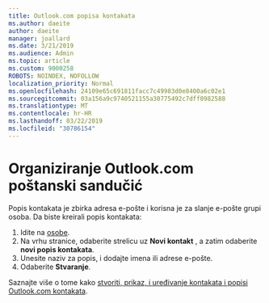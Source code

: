 ```yaml
---
title: Outlook.com popisa kontakata
ms.author: daeite
author: daeite
manager: joallard
ms.date: 3/21/2019
ms.audience: Admin
ms.topic: article
ms.custom: 9000258
ROBOTS: NOINDEX, NOFOLLOW
localization_priority: Normal
ms.openlocfilehash: 24109e65c691811facc7c49983d0e8400a6c02e1
ms.sourcegitcommit: 03a156a9c9740521155a30775492c7dff0982588
ms.translationtype: MT
ms.contentlocale: hr-HR
ms.lasthandoff: 03/22/2019
ms.locfileid: "30786154"
---
```

# <a name="organizing-your-outlookcom-mailbox"></a>Organiziranje Outlook.com poštanski sandučić

Popis kontakata je zbirka adresa e-pošte i korisna je za slanje e-pošte grupi osoba. Da biste kreirali popis kontakata:

1. Idite na [osobe](https://outlook.live.com/people/).
1. Na vrhu stranice, odaberite strelicu uz **Novi kontakt** , a zatim odaberite **novi popis kontakata**.
1. Unesite naziv za popis, i dodajte imena ili adrese e-pošte.
1. Odaberite **Stvaranje**.

Saznajte više o tome kako [stvoriti, prikaz, i uređivanje kontakata i popisi Outlook.com kontakata](https://support.office.com/article/5b909158-036e-4820-92f7-2a27f57b9f01).